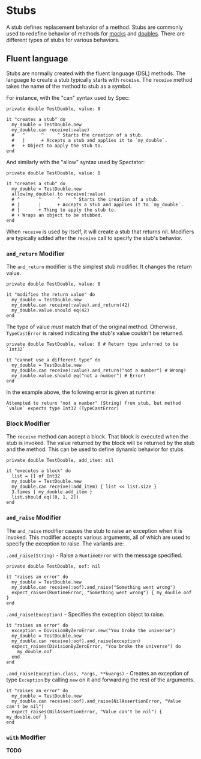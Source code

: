 # Stubs

A stub defines replacement behavior of a method.
Stubs are commonly used to redefine behavior of methods for [mocks](mocks.md) and [doubles](doubles.md).
There are different types of stubs for various behaviors.

## Fluent language

Stubs are normally created with the fluent language (DSL) methods.
The language to create a stub typically starts with `receive`.
The `receive` method takes the name of the method to stub as a symbol.

For instance, with the "can" syntax used by Spec:

```crystal
private double TestDouble, value: 0

it "creates a stub" do
  my_double = TestDouble.new
  my_double.can receive(:value)
  #   ^      ^     ^ Starts the creation of a stub.
  #   |      + Accepts a stub and applies it to `my_double`.
  #   + Object to apply the stub to.
end
```

And similarly with the "allow" syntax used by Spectator:

<!-- framework:spectator -->
```crystal
private double TestDouble, value: 0

it "creates a stub" do
  my_double = TestDouble.new
  allow(my_double).to receive(:value)
  # ^       ^      ^     ^ Starts the creation of a stub.
  # |       |      + Accepts a stub and applies it to `my_double`.
  # |       + Thing to apply the stub to.
  # + Wraps an object to be stubbed.
end
```

When `receive` is used by itself, it will create a stub that returns nil.
Modifiers are typically added after the `receive` call to specify the stub's behavior.

### `and_return` Modifier

The `and_return` modifier is the simplest stub modifier.
It changes the return value.

```crystal
private double TestDouble, value: 0

it "modifies the return value" do
  my_double = TestDouble.new
  my_double.can receive(:value).and_return(42)
  my_double.value.should eq(42)
end
```

The type of value *must* match that of the original method.
Otherwise, `TypeCastError` is raised indicating the stub's value couldn't be returned.

<!-- no-spec -->
```crystal
private double TestDouble, value: 0 # Return type inferred to be `Int32`

it "cannot use a different type" do
  my_double = TestDouble.new
  my_double.can receive(:value).and_return("not a number") # Wrong!
  my_double.value.should eq("not a number") # Error!
end
```

In the example above, the following error is given at runtime:

    Attempted to return "not a number" (String) from stub, but method `value` expects type Int32 (TypeCastError)

### Block Modifier

The `receive` method can accept a block.
That block is executed when the stub is invoked.
The value returned by the block will be returned by the stub and the method.
This can be used to define dynamic behavior for stubs.

```crystal
private double TestDouble, add_item: nil

it "executes a block" do
  list = [] of Int32
  my_double = TestDouble.new
  my_double.can receive(:add_item) { list << list.size }
  3.times { my_double.add_item }
  list.should eq([0, 1, 2])
end
```

### `and_raise` Modifier

The `and_raise` modifier causes the stub to raise an exception when it is invoked.
This modifier accepts various arguments, all of which are used to specify the exception to raise.
The variants are:

`.and_raise(String)` - Raise a `RuntimeError` with the message specified.

```crystal
private double TestDouble, oof: nil

it "raises an error" do
  my_double = TestDouble.new
  my_double.can receive(:oof).and_raise("Something went wrong")
  expect_raises(RuntimeError, "Something went wrong") { my_double.oof }
end
```

`.and_raise(Exception)` - Specifies the exception object to raise.

<!-- continue-spec -->
```crystal
it "raises an error" do
  exception = DivisionByZeroError.new("You broke the universe")
  my_double = TestDouble.new
  my_double.can receive(:oof).and_raise(exception)
  expect_raises(DivisionByZeroError, "You broke the universe") do
    my_double.oof
  end
end
```

`.and_raise(Exception.class, *args, **kwargs)` - Creates an exception of type `Exception` by calling `new` on it and forwarding the rest of the arguments.

<!-- continue-spec -->
```crystal
it "raises an error" do
  my_double = TestDouble.new
  my_double.can receive(:oof).and_raise(NilAssertionError, "Value can't be nil")
  expect_raises(NilAssertionError, "Value can't be nil") { my_double.oof }
end
```

### `with` Modifier

**TODO**